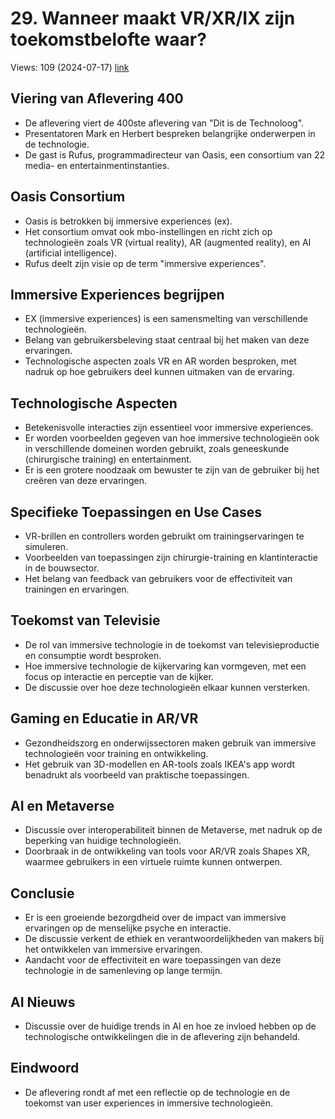 # 29. Wanneer maakt VR/XR/IX zijn toekomstbelofte waar?
Views: 109 (2024-07-17) [link](https://www.youtube.com/watch?v=3TcjCVglpQ0)


 ## Viering van Aflevering 400
- De aflevering viert de 400ste aflevering van "Dit is de Technoloog".
- Presentatoren Mark en Herbert bespreken belangrijke onderwerpen in de technologie.
- De gast is Rufus, programmadirecteur van Oasis, een consortium van 22 media- en entertainmentinstanties.

## Oasis Consortium
- Oasis is betrokken bij immersive experiences (ex).
- Het consortium omvat ook mbo-instellingen en richt zich op technologieën zoals VR (virtual reality), AR (augmented reality), en AI (artificial intelligence).
- Rufus deelt zijn visie op de term "immersive experiences".

## Immersive Experiences begrijpen
- EX (immersive experiences) is een samensmelting van verschillende technologieën.
- Belang van gebruikersbeleving staat centraal bij het maken van deze ervaringen.
- Technologische aspecten zoals VR en AR worden besproken, met nadruk op hoe gebruikers deel kunnen uitmaken van de ervaring.

## Technologische Aspecten
- Betekenisvolle interacties zijn essentieel voor immersive experiences.
- Er worden voorbeelden gegeven van hoe immersive technologieën ook in verschillende domeinen worden gebruikt, zoals geneeskunde (chirurgische training) en entertainment.
- Er is een grotere noodzaak om bewuster te zijn van de gebruiker bij het creëren van deze ervaringen.

## Specifieke Toepassingen en Use Cases
- VR-brillen en controllers worden gebruikt om trainingservaringen te simuleren.
- Voorbeelden van toepassingen zijn chirurgie-training en klantinteractie in de bouwsector.
- Het belang van feedback van gebruikers voor de effectiviteit van trainingen en ervaringen.

## Toekomst van Televisie
- De rol van immersive technologie in de toekomst van televisieproductie en consumptie wordt besproken.
- Hoe immersive technologie de kijkervaring kan vormgeven, met een focus op interactie en perceptie van de kijker.
- De discussie over hoe deze technologieën elkaar kunnen versterken.

## Gaming en Educatie in AR/VR
- Gezondheidszorg en onderwijssectoren maken gebruik van immersive technologieën voor training en ontwikkeling.
- Het gebruik van 3D-modellen en AR-tools zoals IKEA's app wordt benadrukt als voorbeeld van praktische toepassingen.

## AI en Metaverse
- Discussie over interoperabiliteit binnen de Metaverse, met nadruk op de beperking van huidige technologieën.
- Doorbraak in de ontwikkeling van tools voor AR/VR zoals Shapes XR, waarmee gebruikers in een virtuele ruimte kunnen ontwerpen.

## Conclusie
- Er is een groeiende bezorgdheid over de impact van immersive ervaringen op de menselijke psyche en interactie.
- De discussie verkent de ethiek en verantwoordelijkheden van makers bij het ontwikkelen van immersive ervaringen.
- Aandacht voor de effectiviteit en ware toepassingen van deze technologie in de samenleving op lange termijn.

## AI Nieuws
- Discussie over de huidige trends in AI en hoe ze invloed hebben op de technologische ontwikkelingen die in de aflevering zijn behandeld.

## Eindwoord
- De aflevering rondt af met een reflectie op de technologie en de toekomst van user experiences in immersive technologieën.